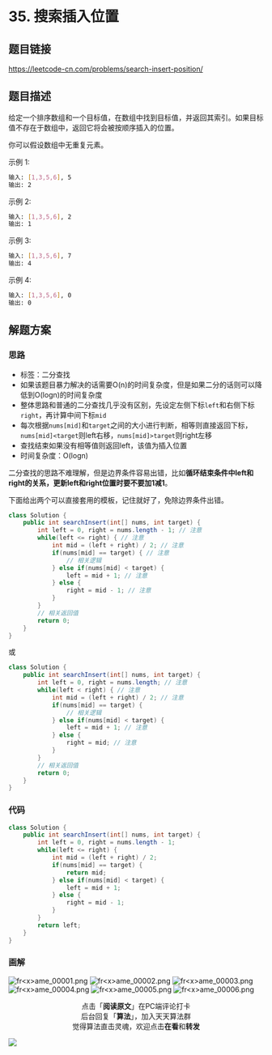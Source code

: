 # 35. 搜索插入位置

## 题目链接

https://leetcode-cn.com/problems/search-insert-position/

## 题目描述

给定一个排序数组和一个目标值，在数组中找到目标值，并返回其索引。如果目标值不存在于数组中，返回它将会被按顺序插入的位置。

你可以假设数组中无重复元素。

示例 1:

```bash
输入: [1,3,5,6], 5
输出: 2
```

示例 2:

```bash
输入: [1,3,5,6], 2
输出: 1
```

示例 3:

```bash
输入: [1,3,5,6], 7
输出: 4
```

示例 4:

```bash
输入: [1,3,5,6], 0
输出: 0
```

## 解题方案

### 思路

- 标签：二分查找
- 如果该题目暴力解决的话需要O(n)的时间复杂度，但是如果二分的话则可以降低到O(logn)的时间复杂度
- 整体思路和普通的二分查找几乎没有区别，先设定左侧下标`left`和右侧下标`right`，再计算中间下标`mid`
- 每次根据`nums[mid]`和`target`之间的大小进行判断，相等则直接返回下标，`nums[mid]<target`则left右移，`nums[mid]>target`则right左移
- 查找结束如果没有相等值则返回left，该值为插入位置
- 时间复杂度：O(logn)

二分查找的思路不难理解，但是边界条件容易出错，比如**循环结束条件中left和right的关系，更新left和right位置时要不要加1减1**。

下面给出两个可以直接套用的模板，记住就好了，免除边界条件出错。

```java
class Solution {
    public int searchInsert(int[] nums, int target) {
        int left = 0, right = nums.length - 1; // 注意
        while(left <= right) { // 注意
            int mid = (left + right) / 2; // 注意
            if(nums[mid] == target) { // 注意
                // 相关逻辑
            } else if(nums[mid] < target) {
                left = mid + 1; // 注意
            } else {
                right = mid - 1; // 注意
            }
        }
        // 相关返回值
        return 0;
    }
}
```

或

```java
class Solution {
    public int searchInsert(int[] nums, int target) {
        int left = 0, right = nums.length; // 注意
        while(left < right) { // 注意
            int mid = (left + right) / 2; // 注意
            if(nums[mid] == target) {
                // 相关逻辑
            } else if(nums[mid] < target) {
                left = mid + 1; // 注意
            } else {
                right = mid; // 注意
            }
        }
        // 相关返回值
        return 0;
    }
}
```

### 代码

```java
class Solution {
    public int searchInsert(int[] nums, int target) {
        int left = 0, right = nums.length - 1;
        while(left <= right) {
            int mid = (left + right) / 2;
            if(nums[mid] == target) {
                return mid;
            } else if(nums[mid] < target) {
                left = mid + 1;
            } else {
                right = mid - 1;
            }
        }
        return left;
    }
}
```

### 画解

![fr&lt;x&gt;ame_00001.png](https://i.loli.net/2019/06/10/5cfdaa6db556988046.png)
![fr&lt;x&gt;ame_00002.png](https://i.loli.net/2019/06/10/5cfdaa6db2b2a58383.png)
![fr&lt;x&gt;ame_00003.png](https://i.loli.net/2019/06/10/5cfdaa6d4400865526.png)
![fr&lt;x&gt;ame_00004.png](https://i.loli.net/2019/06/10/5cfdaa6d8405114145.png)
![fr&lt;x&gt;ame_00005.png](https://i.loli.net/2019/06/10/5cfdaa6d3f50a11555.png)
![fr&lt;x&gt;ame_00006.png](https://i.loli.net/2019/06/10/5cfdaa6db660258479.png)


<span style="display:block;text-align:center;">点击「<strong>阅读原文</strong>」在PC端评论打卡</span>
<span style="display:block;text-align:center;">后台回复「<strong>算法</strong>」，加入天天算法群</span>
<span style="display:block;text-align:center;">觉得算法直击灵魂，欢迎点击<strong>在看</strong>和<strong>转发</strong></span>

![](https://i.loli.net/2019/05/20/5ce23b33cc01d73486.gif)